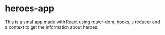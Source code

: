 # heroes-app

This is a small app made with React using router-dom, hooks, a reducer and a context to get the information about heroes.